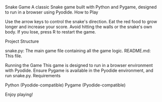 Snake Game
A classic Snake game built with Python and Pygame, designed to run in a browser using Pyodide.
How to Play

Use the arrow keys to control the snake's direction.
Eat the red food to grow longer and increase your score.
Avoid hitting the walls or the snake's own body.
If you lose, press R to restart the game.

Project Structure

snake.py: The main game file containing all the game logic.
README.md: This file.

Running the Game
This game is designed to run in a browser environment with Pyodide. Ensure Pygame is available in the Pyodide environment, and run snake.py.
Requirements

Python (Pyodide-compatible)
Pygame (Pyodide-compatible)

Enjoy playing!
